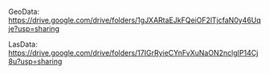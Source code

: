 GeoData: https://drive.google.com/drive/folders/1gJXARtaEJkFQeiOF2lTjcfaN0y46Uqje?usp=sharing

LasData: https://drive.google.com/drive/folders/17IGrRyieCYnFvXuNaON2nclgIP14Cj8u?usp=sharing


